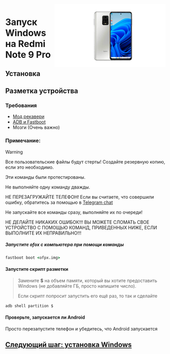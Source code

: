   <img align="right" src="https://github.com/Rubanoxd/Port-Windows-11-redmi-note-9_pro/blob/main/Miatoll.png" width="350" alt="Windows 11 Running On A Redmi Note 9 Pro">


# Запуск Windows на Redmi Note 9 Pro

## Установка

## Разметка устройства

### Требования

- [Мод рекавери](https://github.com/Rubanoxd/Port-Windows-11-redmi-note-9_pro/releases/tag/modded-ofox)
- [ADB и Fastboot](https://developer.android.com/studio/releases/platform-tools)
- Мозги (Очень важно)


### Примечание:
> [!Warning]
> Все пользовательские файлы будут стерты! Создайте резервную копию, если это необходимо.
>
> Эти команды были протестированы.
>
> Не выполняйте одну команду дважды.
>
> НЕ ПЕРЕЗАГРУЖАЙТЕ ТЕЛЕФОН! Если вы считаете, что совершили ошибку, обратитесь за помощью в [Telegram chat](https://t.me/+ZZQCSx2n6Pk1M2Y9)
>
> Не запускайте все команды сразу, выполняйте их по очереди!
>
> НЕ ДЕЛАЙТЕ НИКАКИХ ОШИБОК!!! ВЫ МОЖЕТЕ СЛОМАТЬ СВОЕ УСТРОЙСТВО С ПОМОЩЬЮ КОМАНД, ПРИВЕДЕННЫХ НИЖЕ, ЕСЛИ ВЫПОЛНИТЕ ИХ НЕПРАВИЛЬНО!!!

##### Запустите ofox с компьютера при помощи команды
```cmd
fastboot boot <ofpx.img>
```

#### Запустите скрипт разметки
> Замените **$** на объем памяти, который вы хотите предоставить Windows (не добавляйте ГБ, просто напишите число).
> 
> Если скрипт попросит запустить его ещё раз, то так и сделайте
```sh
adb shell partition $
```

#### Проверьте, запускается ли Android
Просто перезапустите телефон и убедитесь, что Android запускается


## [Следующий шаг: установка Windows](2-install-ru.md)
